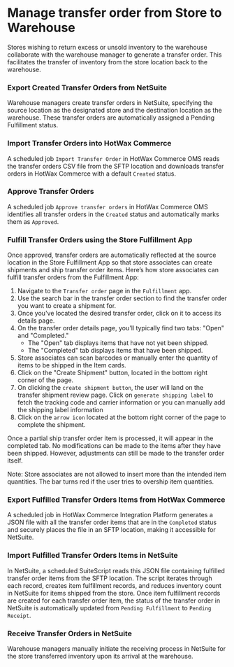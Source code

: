 # Manage transfer order from Store to Warehouse

Stores wishing to return excess or unsold inventory to the warehouse collaborate with the warehouse manager to generate a transfer order. This facilitates the transfer of inventory from the store location back to the warehouse.

### Export Created Transfer Orders from NetSuite

Warehouse managers create transfer orders in NetSuite, specifying the source location as the designated store and the destination location as the warehouse. These transfer orders are automatically assigned a Pending Fulfillment status.

### Import Transfer Orders into HotWax Commerce

A scheduled job `Import Transfer Order` in HotWax Commerce OMS reads the transfer orders CSV file from the SFTP location and downloads transfer orders in HotWax Commerce with a default `Created` status.

### Approve Transfer Orders

A scheduled job `Approve transfer orders` in HotWax Commerce OMS identifies all transfer orders in the `Created` status and automatically marks them as `Approved`.

### Fulfill Transfer Orders using the Store Fulfillment App

Once approved, transfer orders are automatically reflected at the source location in the Store Fulfillment App so that store associates can create shipments and ship transfer order items. Here’s how store associates can fulfill transfer orders from the Fulfillment App:

1. Navigate to the `Transfer order` page in the `Fulfillment` app.
2. Use the search bar in the transfer order section to find the transfer order you want to create a shipment for.
3. Once you've located the desired transfer order, click on it to access its details page.
4. On the transfer order details page, you'll typically find two tabs: "Open" and "Completed."
    - The "Open" tab displays items that have not yet been shipped.
    - The "Completed" tab displays items that have been shipped.
5. Store associates can scan barcodes or manually enter the quantity of items to be shipped in the Item cards.
6. Click on the "Create Shipment" button, located in the bottom right corner of the page.
7. On clicking the `create shipment button`, the user will land on the transfer shipment review page. Click on `generate shipping label` to fetch the tracking code and carrier information or you can manually add the shipping label information
8. Click on the `arrow icon` located at the bottom right corner of the page to complete the shipment.

Once a partial ship transfer order item is processed, it will appear in the completed tab. No modifications can be made to the items after they have been shipped. However, adjustments can still be made to the transfer order itself.

Note: Store associates are not allowed to insert more than the intended item quantities. The bar turns red if the user tries to overship item quantities.

### Export Fulfilled Transfer Orders Items from HotWax Commerce

A scheduled job in HotWax Commerce Integration Platform generates a JSON file with all the transfer order items that are in the `Completed` status and securely places the file in an SFTP location, making it accessible for NetSuite.


### Import Fulfilled Transfer Orders Items in NetSuite

In NetSuite, a scheduled SuiteScript reads this JSON file containing fulfilled transfer order items from the SFTP location. The script iterates through each record, creates item fulfillment records, and reduces inventory count in NetSuite for items shipped from the store. Once item fulfillment records are created for each transfer order item, the status of the transfer order in NetSuite is automatically updated from `Pending Fulfillment` to `Pending Receipt`.


### Receive Transfer Orders in NetSuite

Warehouse managers manually initiate the receiving process in NetSuite for the store transferred inventory upon its arrival at the warehouse.
